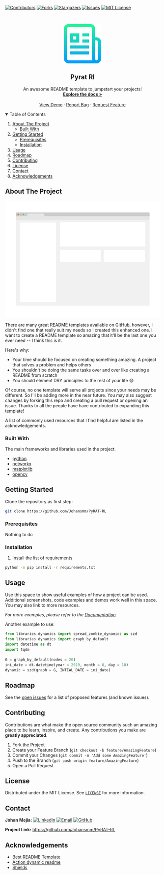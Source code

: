 <!--
*** Template auto-generated
-->

<!-- PROJECT SHIELDS -->
<!-- START templates/header.md -->
[![Contributors][contributors-shield]][contributors-url]
[![Forks][forks-shield]][forks-url]
[![Stargazers][stars-shield]][stars-url]
[![Issues][issues-shield]][issues-url]
[![MIT License][license-shield]][license-url]
<!-- END templates/header.md -->

<!-- PROJECT LOGO -->
<br />
<p align="center">
  <a href="https://github.com/Johansmm/PyRAT-RL">
    <img src="/images/logo.png" alt="Logo">
  </a>

  <h2 align="center"><b> Pyrat Rl </h2></b>

  <p align="center">
    An awesome README template to jumpstart your projects!
    <br />
    <a href="https://github.com/Johansmm/PyRAT-RL"><strong>Explore the docs »</strong></a>
    <br />
    <br />
    <a href="https://github.com/Johansmm/PyRAT-RL">View Demo</a>
    ·
    <a href="https://github.com/Johansmm/PyRAT-RL/issues">Report Bug</a>
    ·
    <a href="https://github.com/Johansmm/PyRAT-RL/issues">Request Feature</a>
  </p>
</p>


<!-- START templates/02-table_contents.md -->
<details open="open">
  <summary>Table of Contents</summary>
  <ol>
    <li>
      <a href="#about-the-project">About The Project</a>
      <ul>
        <li><a href="#built-with">Built With</a></li>
      </ul>
    </li>
    <li>
      <a href="#getting-started">Getting Started</a>
      <ul>
        <li><a href="#prerequisites">Prerequisites</a></li>
        <li><a href="#installation">Installation</a></li>
      </ul>
    </li>
    <li><a href="#usage">Usage</a></li>
    <li><a href="#roadmap">Roadmap</a></li>
    <li><a href="#contributing">Contributing</a></li>
    <li><a href="#license">License</a></li>
    <li><a href="#contact">Contact</a></li>
    <li><a href="#acknowledgements">Acknowledgements</a></li>
  </ol>
</details>
<!-- END templates/02-table_contents.md -->

<!-- ABOUT THE PROJECT -->
## About The Project
<a href="https://github.com/Johansmm/PyRAT-RL"> <img src="/images/screenshot.png"></a>

There are many great README templates available on GitHub, however, I didn't find one that really suit my needs so I created this enhanced one. I want to create a README template so amazing that it'll be the last one you ever need -- I think this is it.

Here's why:
* Your time should be focused on creating something amazing. A project that solves a problem and helps others
* You shouldn't be doing the same tasks over and over like creating a README from scratch
* You should element DRY principles to the rest of your life :smile:

Of course, no one template will serve all projects since your needs may be different. So I'll be adding more in the near future. You may also suggest changes by forking this repo and creating a pull request or opening an issue. Thanks to all the people have have contributed to expanding this template!

A list of commonly used resources that I find helpful are listed in the acknowledgements.

### Built With
The main frameworks and libraries used in the project.
* [python](https://rasa.com/)
* [networkx](https://networkx.org/)
* [matplotlib](https://matplotlib.org/)
* [opencv](https://opencv.org/)


<!-- GETTING STARTED -->
## Getting Started
Clone the repository as first step:

```sh
git clone https://github.com/Johansmm/PyRAT-RL
```

### Prerequisites
Nothing to do

### Installation
1. Install the list of requirements

```sh
python -m pip install -r requirements.txt
```


<!-- USAGE EXAMPLES -->
## Usage
Use this space to show useful examples of how a project can be used. Additional screenshots, code examples and demos work well in this space. You may also link to more resources.

_For more examples, please refer to the [Documentation](https://example.com)_

Another example to use:
```python
from libraries.dynamics import spread_zombie_dynamics as szd
from libraries.dynamics import graph_by_default
import datetime as dt
import tqdm

G = graph_by_default(nodes = 20)
ini_date = dt.datetime(year = 2019, month = 8, day = 18)
dynamic = szd(graph = G, INTIAL_DATE = ini_date)
```


<!-- START templates/06-roadmap.md -->
## Roadmap
See the [open issues](https://github.com/Johansmm/PyRAT-RL/issues) for a list of proposed features (and known issues).
<!-- END templates/06-roadmap.md -->

<!-- START templates/07-contribution.md -->
## Contributing
Contributions are what make the open source community such an amazing place to be learn, inspire, and create. Any contributions you make are **greatly appreciated**.

1. Fork the Project
2. Create your Feature Branch (`git checkout -b feature/AmazingFeature`)
3. Commit your Changes (`git commit -m 'Add some AmazingFeature'`)
4. Push to the Branch (`git push origin feature/AmazingFeature`)
5. Open a Pull Request
<!-- END templates/07-contribution.md -->

<!-- START templates/08-license.md -->
## License
Distributed under the MIT License. See [`LICENSE`](https://github.com/Johansmm/PyRAT-RL/blob/main/LICENSE) for more information.
<!-- END templates/08-license.md -->

<!-- START templates/09-contact.md -->
## Contact
**Johan Mejia:** [![LinkedIn][linkedin-shield]][linkedin-url]  [![Email][email-shield]][email-url] [![GitHub][github-shield]][github-url]

**Project Link:** https://github.com/Johansmm/PyRAT-RL
<!-- END templates/09-contact.md -->

<!-- ACKNOWLEDGEMENTS -->
## Acknowledgements
* [Best README Template](https://github.com/othneildrew/Best-README-Template)
* [Action dynamic readme](https://github.com/varunsridharan/action-dynamic-readme)
* [Shields](https://shields.io)


<!-- MARKDOWNS AND LINKS -->
<!-- START templates/links.md -->
<!-- https://www.markdownguide.org/basic-syntax/#reference-style-links -->
<!-- URLS -->
[contributors-url]: https://github.com/Johansmm/PyRAT-RL/graphs/contributors
[forks-url]: https://github.com/Johansmm/PyRAT-RL/network/members
[stars-url]: https://github.com/Johansmm/PyRAT-RL/stargazers
[issues-url]: https://github.com/Johansmm/PyRAT-RL/issues
[license-url]: https://github.com/Johansmm/PyRAT-RL/blob/main/LICENSE
[linkedin-url]: https://www.linkedin.com/in/Johansmm
[email-url]: mailto:josmejiam@correo.udistrital.edu.co
[github-url]: https://github.com/Johansmm

<!-- Shield -->
[contributors-shield]: https://img.shields.io/github/contributors/Johansmm/PyRAT-RL.svg?style=plastic
[forks-shield]: https://img.shields.io/github/forks/Johansmm/PyRAT-RL.svg?style=plastic
[stars-shield]: https://img.shields.io/github/stars/Johansmm/PyRAT-RL.svg?style=plastic
[issues-shield]: https://img.shields.io/github/issues/Johansmm/PyRAT-RL.svg?style=plastic
[license-shield]: https://img.shields.io/github/license/Johansmm/PyRAT-RL.svg?style=plastic
[linkedin-shield]: https://img.shields.io/badge/-LinkedIn-e74c3c.svg?logo=linkedin&style=social
[email-shield]: https://img.shields.io/badge/-Email-e74c3c.svg?logo=gmail&style=social
[github-shield]: https://img.shields.io/badge/-GitHub-e74c3c.svg?logo=github&style=social
<!-- END templates/links.md -->
